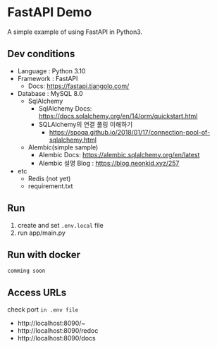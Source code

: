 # FastAPI Demo
A simple example of using FastAPI in Python3.   

## Dev conditions
* Language : Python 3.10
* Framework : FastAPI
    * Docs: https://fastapi.tiangolo.com/
* Database : MySQL 8.0
    * SqlAlchemy
        * SqlAlchemy Docs: https://docs.sqlalchemy.org/en/14/orm/quickstart.html
        * SQLAlchemy의 연결 풀링 이해하기
          * https://spoqa.github.io/2018/01/17/connection-pool-of-sqlalchemy.html
    * Alembic(simple sample)
        * Alembic Docs: https://alembic.sqlalchemy.org/en/latest
        * Alembic 설명 Blog : https://blog.neonkid.xyz/257
* etc
    * Redis (not yet)
    * requirement.txt

## Run
1. create and set `.env.local` file
2. run app/main.py 

## Run with docker
```shell
comming soon
```



## Access URLs
check port `in .env file` 

* http://localhost:8090/~
* http://localhost:8090/redoc
* http://localhost:8090/docs
